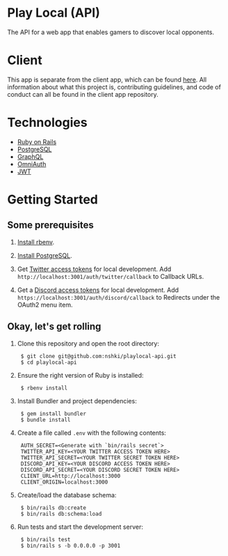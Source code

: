 Play Local (API)
================

The API for a web app that enables gamers to discover local opponents.


# Client

This app is separate from the client app, which can be found [here](https://github.com/nshki/playlocal-client).
All information about what this project is, contributing guidelines, and code of
conduct can all be found in the client app repository.


# Technologies

- [Ruby on Rails](https://rubyonrails.org/)
- [PostgreSQL](https://www.postgresql.org/)
- [GraphQL](https://github.com/rmosolgo/graphql-ruby)
- [OmniAuth](https://github.com/omniauth/omniauth)
- [JWT](https://github.com/jwt/ruby-jwt)


# Getting Started

## Some prerequisites

1. [Install rbenv](https://github.com/rbenv/rbenv#installation).

2. [Install PostgreSQL](https://www.postgresql.org/download/).

3. Get [Twitter access tokens](https://developer.twitter.com/en/docs/basics/authentication/guides/access-tokens.html)
   for local development. Add `http://localhost:3001/auth/twitter/callback` to
   Callback URLs.

4. Get a [Discord access tokens](https://discordapp.com/developers/applications/#top)
   for local development. Add `https://localhost:3001/auth/discord/callback` to
   Redirects under the OAuth2 menu item.

## Okay, let's get rolling

1. Clone this repository and open the root directory:

        $ git clone git@github.com:nshki/playlocal-api.git
        $ cd playlocal-api

2. Ensure the right version of Ruby is installed:

        $ rbenv install

3. Install Bundler and project dependencies:

        $ gem install bundler
        $ bundle install

4. Create a file called `.env` with the following contents:

        AUTH_SECRET=<Generate with `bin/rails secret`>
        TWITTER_API_KEY=<YOUR TWITTER ACCESS TOKEN HERE>
        TWITTER_API_SECRET=<YOUR TWITTER SECRET TOKEN HERE>
        DISCORD_API_KEY=<YOUR DISCORD ACCESS TOKEN HERE>
        DISCORD_API_SECRET=<YOUR DISCORD SECRET TOKEN HERE>
        CLIENT_URL=http://localhost:3000
        CLIENT_ORIGIN=localhost:3000

5. Create/load the database schema:

        $ bin/rails db:create
        $ bin/rails db:schema:load

6. Run tests and start the development server:

        $ bin/rails test
        $ bin/rails s -b 0.0.0.0 -p 3001
